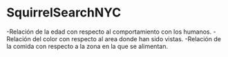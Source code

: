 # SquirrelSearchNYC

-Relación de la edad con respecto al comportamiento con los humanos.
-Relación del color con respecto al area donde han sido vistas.
-Relación de la comida con respecto a la zona en la que se alimentan.
